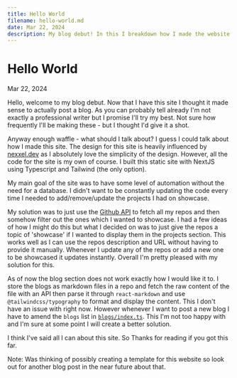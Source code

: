 ```yaml
---
title: Hello World
filename: hello-world.md
date: Mar 22, 2024
description: My blog debut! In this I breakdown how I made the website your using now.
---
```

# Hello World

Mar 22, 2024


Hello, welcome to my blog debut. Now that I have this site I thought it made sense to actually post a blog. As you can probably tell already I'm not exactly a professional writer but I promise I'll try my best. Not sure how frequently I'll be making these - but I thought I'd give it a shot.


Anyway enough waffle - what should I talk about? I guess I could talk about how I made this site. The design for this site is heavily influenced by [nexxel.dev](https://www.nexxel.dev) as I absolutely love the simplicity of the design. However, all the code for the site is my own of course. I built this static site with NextJS using Typescript and Tailwind (the only option).


My main goal of the site was to have some level of automation without the need for a database. I didn't want to be constantly updating the code every time I needed to add/remove/update the projects I had on showcase.


My solution was to just use the [Github API](https://docs.github.com/en/rest) to fetch all my repos and then somehow filter out the ones which I wanted to showcase. I had a few ideas of how I might do this but what I decided on was to just give the repos a topic of 'showcase' if I wanted to display them in the projects section. This works well as I can use the repos description and URL without having to provide it manually. Whenever I update any of the repos or add a new one to be showcased it updates instantly. Overall I'm pretty pleased with my solution for this.


As of now the blog section does not work exactly how I would like it to. I store the blogs as markdown files in a repo and fetch the raw content of the file with an API then parse it through `react-markdown` and use `@tailwindcss/typography` to format and display the content. This I don't have an issue with right now. However whenever I want to post a new blog I have to amend the `blogs` list in [`blogs/index.ts`](https://github.com/leomosley/portfolio/blob/main/blogs/index.ts). This I'm not too happy with and I'm sure at some point I will create a better solution.


I think I've said all I can about this site. So Thanks for reading if you got this far.


Note: Was thinking of possibly creating a template for this website so look out for another blog post in the near future about that.
